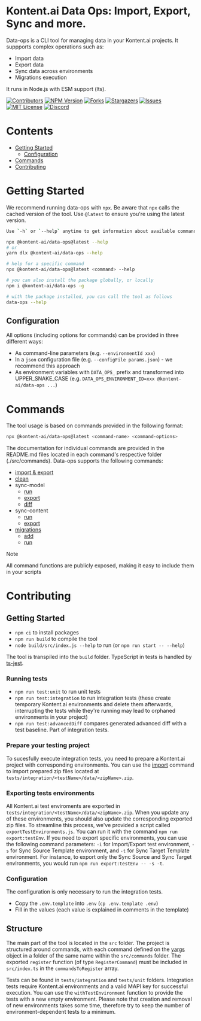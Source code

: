 # Kontent.ai Data Ops: Import, Export, Sync and more.

Data-ops is a CLI tool for managing data in your Kontent.ai projects. It suppports complex operations such as:
  - Import data
  - Export data
  - Sync data across environments
  - Migrations execution

It runs in Node.js with ESM support (lts).

[![Contributors][contributors-shield]][contributors-url]
[![NPM Version][npm-shield]][npm-url]
[![Forks][forks-shield]][forks-url]
[![Stargazers][stars-shield]][stars-url]
[![Issues][issues-shield]][issues-url]
[![MIT License][license-shield]][license-url]
[![Discord][discord-shield]][discord-url]

# Contents

* [Getting Started](#getting-started)
  * [Configuration](#configuration)
* [Commands](#commands)
* [Contributing](#contributing)

# Getting Started

We recommend running data-ops with `npx`. Be aware that `npx` calls the cached version of the tool. Use `@latest` to ensure you're using the latest version.
```bash
Use `-h` or `--help` anytime to get information about available commands and their options.

npx @kontent-ai/data-ops@latest --help
# or
yarn dlx @kontent-ai/data-ops --help

# help for a specific command
npx @kontent-ai/data-ops@latest <command> --help

# you can also install the package globally, or locally
npm i @kontent-ai/data-ops -g

# with the package installed, you can call the tool as follows
data-ops --help
```

## Configuration

All options (including options for commands) can be provided in three different ways:
* As command-line parameters (e.g. `--environmentId xxx`)
* In a `json` configuration file (e.g. `--configFile params.json`) - we recommend this approach
* As environment variables with `DATA_OPS_` prefix and transformed into UPPER_SNAKE_CASE (e.g. `DATA_OPS_ENVIRONMENT_ID=xxx @kontent-ai/data-ops ...`)

# Commands

The tool usage is based on commands provided in the following format:

```bash
npx @kontent-ai/data-ops@latest <command-name> <command-options>
```

The documentation for individual commands are provided in the README.md files located in each command's respective folder (./src/commands). Data-ops supports the following commands:
- [import & export](./src/commands/importExport/README.md)
- [clean](./src/commands/clean/README.md)
- sync-model
  - [run](./src/commands/syncModel/run/README.md)
  - [export](./src/commands/syncModel/export/README.md)
  - [diff](./src/commands/syncModel/diff/README.md)
- sync-content
  - [run](./src/commands/syncContent/run/README.md)
  - [export](./src/commands/syncContent/export/README.md)
- [migrations](./src/commands/migrations/README.md)
  - [add](./src/commands/migrations/add/README.md)
  - [run](./src/commands/migrations/run/README.md)

> [!NOTE]
> All command functions are publicly exposed, making it easy to include them in your scripts

# Contributing

## Getting Started

* `npm ci` to install packages
* `npm run build` to compile the tool
* `node build/src/index.js --help` to run (or `npm run start -- --help`)

The tool is transpiled into the `build` folder.
TypeScript in tests is handled by [ts-jest](https://www.npmjs.com/package/ts-jest).

### Running tests

* `npm run test:unit` to run unit tests
* `npm run test:integration` to run integration tests (these create temporary Kontent.ai environments and delete them afterwards, interrupting the tests while they're running may lead to orphaned environments in your project)
* `npm run test:advancedDiff` compares generated advanced diff with a test baseline. Part of integration tests.

### Prepare your testing project

To sucesfully execute integration tests, you need to prepare a Kontent.ai project with corresponding environments. You can use the [import]((./src/commands/importExport/README.md)) command to import prepared zip files located at `tests/integration/<testName>/data/<zipName>.zip`. 

### Exporting tests environments

All Kontent.ai test enviroments are exported in `tests/integration/<testName>/data/<zipName>.zip`. When you update any of these environments, you should also update the corresponding exported zip files. To streamline this process, we've provided a script called `exportTestEnvironments.js`. You can run it with the command `npm run export:testEnv`. If you need to export specific environments, you can use the following command parameters: `-i` for Import/Export test environment, `-s` for Sync Source Template environment, and `-t` for Sync Target Template environment. For instance, to export only the Sync Source and Sync Target environments, you would run `npm run export:testEnv -- -s -t`.


### Configuration

The configuration is only necessary to run the integration tests.

* Copy the `.env.template` into `.env` (`cp .env.template .env`)
* Fill in the values (each value is explained in comments in the template)

## Structure

The main part of the tool is located in the `src` folder.
The project is structured around commands, with each command defined on the [yargs](https://yargs.js.org/) object in a folder of the same name within the `src/commands` folder.
The exported `register` function (of type `RegisterCommand`) must be included in `src/index.ts` in the `commandsToRegister` array.

Tests can be found in `tests/integration` and `tests/unit` folders.
Integration tests require Kontent.ai environments and a valid MAPI key for successful execution.
You can use the `withTestEnvironment` function to provide the tests with a new empty environment.
Please note that creation and removal of new environments takes some time, therefore try to keep the number of environment-dependent tests to a minimum.

[contributors-shield]: https://img.shields.io/github/contributors/kontent-ai/data-ops.svg?style=for-the-badge
[contributors-url]: https://github.com/kontent-ai/data-ops/graphs/contributors
[forks-shield]: https://img.shields.io/github/forks/kontent-ai/data-ops.svg?style=for-the-badge
[forks-url]: https://github.com/kontent-ai/data-ops/network/members
[stars-shield]: https://img.shields.io/github/stars/kontent-ai/data-ops.svg?style=for-the-badge
[stars-url]: https://github.com/kontent-ai/data-ops/stargazers
[issues-shield]: https://img.shields.io/github/issues/kontent-ai/data-ops.svg?style=for-the-badge
[issues-url]:https://github.com/kontent-ai/data-ops/issues
[license-shield]: https://img.shields.io/github/license/kontent-ai/data-ops.svg?style=for-the-badge
[license-url]:https://github.com/kontent-ai/data-ops/blob/master/LICENSE.md
[discord-shield]: https://img.shields.io/discord/821885171984891914?color=%237289DA&label=Kontent.ai%20Discord&logo=discord&style=for-the-badge
[discord-url]: https://discord.com/invite/SKCxwPtevJ
[npm-url]: https://www.npmjs.com/package/@kontent-ai/data-ops
[npm-shield]: https://img.shields.io/npm/v/%40kontent-ai%2Fdata-ops?style=for-the-badge&logo=npm&color=%23CB0000
